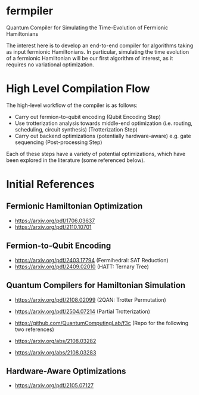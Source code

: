 # fermpiler
Quantum Compiler for Simulating the Time-Evolution of Fermionic Hamiltonians

The interest here is to develop an end-to-end compiler for algorithms taking as input fermionic Hamiltonians. In particular, simulating the time evolution of a fermionic Hamiltonian will be our first algorithm of interest, as it requires no variational optimization. 

# High Level Compilation Flow
The high-level workflow of the compiler is as follows:
- Carry out fermion-to-qubit encoding (Qubit Encoding Step)
- Use trotterization analysis towards middle-end optimization (i.e. routing, scheduling, circuit synthesis) (Trotterization Step)
- Carry out backend optimizations (potentially hardware-aware) e.g. gate sequencing (Post-processing Step)

Each of these steps have a variety of potential optimizations, which have been explored in the literature (some referenced below).

# Initial References
## Fermionic Hamiltonian Optimization
- https://arxiv.org/pdf/1706.03637
- https://arxiv.org/pdf/2110.10701

## Fermion-to-Qubit Encoding
- https://arxiv.org/pdf/2403.17794 (Fermihedral: SAT Reduction)
- https://arxiv.org/pdf/2409.02010 (HATT: Ternary Tree)

## Quantum Compilers for Hamiltonian Simulation
- https://arxiv.org/pdf/2108.02099 (2QAN: Trotter Permutation)
- https://arxiv.org/pdf/2504.07214 (Partial Trotterization)

- https://github.com/QuantumComputingLab/f3c (Repo for the following two references)
- https://arxiv.org/abs/2108.03282
- https://arxiv.org/abs/2108.03283

## Hardware-Aware Optimizations
- https://arxiv.org/pdf/2105.07127
